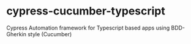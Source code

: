 # cypress-cucumber-typescript
Cypress Automation framework for Typescript based apps using BDD-Gherkin style (Cucumber) 
